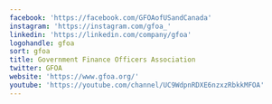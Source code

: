 ```yaml
---
facebook: 'https://facebook.com/GFOAofUSandCanada'
instagram: 'https://instagram.com/gfoa_'
linkedin: 'https://linkedin.com/company/gfoa'
logohandle: gfoa
sort: gfoa
title: Government Finance Officers Association
twitter: GFOA
website: 'https://www.gfoa.org/'
youtube: 'https://youtube.com/channel/UC9WdpnRDXE6nzxzRbkkMFOA'
---
```

